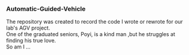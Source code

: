 ### Automatic-Guided-Vehicle
The repository was created to record the code I wrote or rewrote for our lab's AGV project.  
One of the graduated seniors, Poyi, is a kind man ,but he struggles at finding his true love.  
So am I ... 

